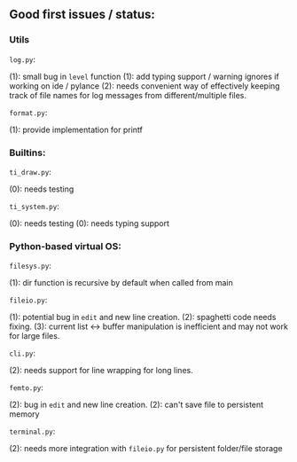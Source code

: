 ## Good first issues / status:

### Utils
`log.py`:

(1): small bug in `level` function 
(1): add typing support / warning ignores if working on ide / pylance
(2): needs convenient way of effectively keeping track of file names for log messages from different/multiple files.

`format.py`:

(1): provide implementation for printf

### Builtins:

`ti_draw.py`: 

(0): needs testing

`ti_system.py`:

(0): needs testing
(0): needs typing support

### Python-based virtual OS:

`filesys.py`:

(1): dir function is recursive by default when called from main

`fileio.py`: 

(1): potential bug in `edit` and new line creation. 
(2): spaghetti code needs fixing.
(3): current list <-> buffer manipulation is inefficient and may not work for large files.

`cli.py`:

(2): needs support for line wrapping for long lines.

`femto.py`: 

(2): bug in `edit` and new line creation.
(2): can't save file to persistent memory

`terminal.py`: 

(2): needs more integration with `fileio.py` for persistent folder/file storage
